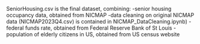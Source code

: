 SeniorHousing.csv is the final dataset, combining:
  -senior housing occupancy data, obtained from NICMAP
        -data cleaning on original NICMAP data (NICMAP2023Q4.csv) is contained in NICMAP_DataCleaning.ipynb)
  -federal funds rate, obtained from Federal Reserve Bank of St Louis
  -population of elderly citizens in US, obtained from US census website


